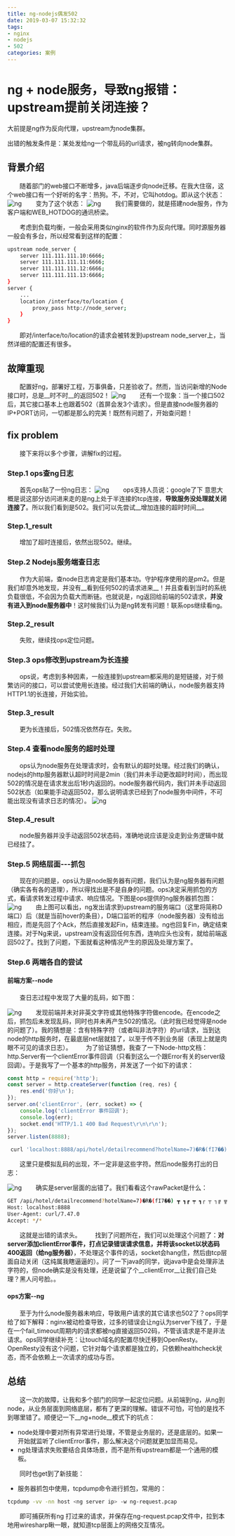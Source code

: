 ```yaml
---
title: ng-nodejs偶发502
date: 2019-03-07 15:32:32
tags:
- nginx
- nodejs
- 502
categories: 案例
---
```

# ng + node服务，导致ng报错：upstream提前关闭连接？
大前提是ng作为反向代理，upstream为node集群。

出错的触发条件是：某处发给ng一个带乱码的url请求，被ng转向node集群。

## 背景介绍
&emsp;&emsp;随着部门的web接口不断增多，java后端逐步向node迁移。在我大住宿，这个web接口有一个好听的名字：热狗。不，不对，它叫hotdog。即从这个状态：
<br />
![ng](/images/ng-1.png)
&emsp;&emsp;变为了这个状态：
![ng](/images/ng-2.png)
&emsp;&emsp;我们需要做的，就是搭建node服务，作为客户端和WEB_HOTDOG的通讯桥梁。

&emsp;&emsp;考虑到负载均衡，一般会采用类似nginx的软件作为反向代理。同时源服务器一般会有多台，所以经常看到这样的配置：
```bash
upstream node_server {
    server 111.111.111.10:6666;
    server 111.111.111.11:6666;
    server 111.111.111.12:6666;
    server 111.111.111.13:6666;
}
server {
    ...
    location /interface/to/location {
        proxy_pass http://node_server;
    }
}
```
&emsp;&emsp;即对/interface/to/location的请求会被转发到upstream  node_server上，当然详细的配置还有很多。
<!-- more -->

## 故障重现
&emsp;&emsp;配置好ng，部署好工程，万事俱备，只差验收了。然而，当访问新增的Node接口时，总是__时不时__的返回502！
![ng](/images/ng-3.png)
&emsp;&emsp;还有一个现象：当一个接口502后，其它接口基本上也跟着502（首屏会发3个请求）。但是直接node服务器的IP+PORT访问，一切都是那么的完美！既然有问题了，开始查问题！

## fix problem
&emsp;&emsp;接下来将以多个步骤，讲解fix的过程。

### Step.1 ops查ng日志
&emsp;&emsp;首先ops贴了一份ng日志：
![ng](/images/ng-4.png)
&emsp;&emsp;ops支持人员说：google了下   意思大概是说这部分访问进来走的是ng上处于半连接的tcp连接，__导致服务没处理就关闭连接了__。所以我们看到是502。我们可以先尝试__增加连接的超时时间__。
### Step.1_result
&emsp;&emsp;增加了超时连接后，依然出现502。继续。

### Step.2 Nodejs服务端查日志
&emsp;&emsp;作为大前端，查node日志肯定是我们基本功。守护程序使用的是pm2。但是我们却意外地发现，并没有__看到任何502的请求进来__！并且查看到当时的系统负载很低，不会因为负载大而断链。也就说是，ng返回给前端的502请求，__并没有进入到node服务器中__！这时候我们认为是ng转发有问题！联系ops继续看ng。
### Step.2_result
&emsp;&emsp;失败，继续找ops定位问题。

### Step.3 ops修改到upstream为长连接
&emsp;&emsp;ops说，考虑到多种因素，一般连接到upstream都采用的是短链接，对于频繁访问的接口，可以尝试使用长连接。经过我们大前端的确认，node服务器支持HTTP1.1的长连接，开始实验。
### Step.3_result
&emsp;&emsp;更为长连接后，502情况依然存在。失败。

### Step.4 查看node服务的超时处理
&emsp;&emsp;ops认为node服务在处理请求时，会有默认的超时处理。经过我们的确认，nodejs的http服务器默认超时时间是2min（我们并未手动更改超时时间），而出现502的情况是在请求发出后1秒内返回的。node服务器代码内，我们并未手动返回502状态（如果能手动返回502，那么说明请求已经到了node服务中间件，不可能出现没有请求日志的情况）。
![ng](/images/ng-5.png)
### Step.4_result
&emsp;&emsp;node服务器并没手动返回502状态码，准确地说应该是没走到业务逻辑中就已经挂了。

### Step.5 网络层面---抓包
&emsp;&emsp;现在的问题是，ops认为是node服务器有问题，我们认为是ng服务器有问题（确实各有各的道理），所以得找出是不是自身的问题。ops决定采用抓包的方式，看请求转发过程中请求、响应情况。下图是ops提供的ng服务器抓包图：
![ng](/images/ng-6.png)
&emsp;&emsp;由上图可以看出，ng发出请求到upstream的服务端口（这里将简称D端口）后（就是当前hover的条目），D端口监听的程序（node服务器）没有给出相应，而是先回了个Ack，然后直接发起Fin，结束连接。ng也回复Fin，确定结束连接。对于Ng来说，upstream没有返回任何东西，连响应头也没有，就给前端返回502了。找到了问题，下面就看这种情况产生的原因及处理方案了。

### Step.6 两端各自的尝试
#### 前端方案--node
&emsp;&emsp;查日志过程中发现了大量的乱码，如下图：

![ng](/images/ng-7.png)
&emsp;&emsp;发现前端并未对非英文字符或其他特殊字符做encode。在encode之后，抓包后未发现乱码，同时也并未再产生502的情况。（此时我已经觉得是node的问题了）。我的猜想是：含有特殊字符（或者叫非法字符）的url请求，当到达node的http服务时，在最底层net层就挂了，以至于传不到业务层（表现上就是肉眼不可见的请求日志）。
&emsp;&emsp;为了验证猜想，我查了一下Node-http文档：http.Server有一个clientError事件回调（只看到这么一个跟Error有关的server级回调）。于是我写了一个基本的http服务，并发送了一个如下的请求：
```js
const http = require('http');
const server = http.createServer(function (req, res) {
    res.end('你好\n');
});
server.on('clientError', (err, socket) => {
    console.log('clientError 事件回调');
    console.log(err);
    socket.end('HTTP/1.1 400 Bad Request\r\n\r\n');
});
server.listen(8888);
```
```bash
 curl 'localhost:8888/api/hotel/detailrecommend?hotelName=7)�R�(fI7��) ┳ ┓┏ ┯ ┓┌ ┬ ┐╔ ╦ ╗╓ ╥ ╖╒ ╤'
```
&emsp;&emsp;这里只是模拟乱码的出现，不一定非是这些字符。然后node服务打出的日志：

![ng](/images/ng-8.png)
&emsp;&emsp;确实是server层面的出错了。我们看看这个rawPacket是什么：
```bash
GET /api/hotel/detailrecommend?hotelName=7)�R�(fI7��) ┳ ┓┏ ┯ ┓┌ ┬ ┐╔ ╦ ╗╓ ╥ ╖╒ ╤ HTTP/1.1
Host: localhost:8888
User-Agent: curl/7.47.0
Accept: */*
```
&emsp;&emsp;这就是出错的请求头。
&emsp;&emsp;找到了问题所在，我们可以处理这个问题了：__对server添加clientError事件，打点记录错误请求信息，并将该socket以状态码400返回（给ng服务器）__，不处理这个事件的话，socket会hang住，然后由tcp层面自动关闭（这纯属我瞎逼逼的）。问了一下java的同学，说java中是会处理非法字符的，但node确实是没有处理，还是说留了个__clientError__让我们自己处理？黑人问号脸。。

#### ops方案--ng
&emsp;&emsp;至于为什么node服务器未响应，导致用户请求的其它请求也502了？ops同学给了如下解释：nginx被动检查导致，过多的错误会让ng认为server下线了，于是在一个fail_timeout周期内的请求都被ng直接返回502码，不管该请求是不是非法请求。ops同学继续补充：让touch域名的配置尽快迁移到OpenResty。OpenResty没有这个问题，它针对每个请求都是独立的，只依赖healthcheck状态，而不会依赖上一次请求的成功与否。

## 总结 
&emsp;&emsp;这一次的故障，让我和多个部门的同学一起定位问题。从前端到ng，从ng到node，从业务层面到网络底层，都有了更深的理解。错误不可怕，可怕的是找不到哪里错了。顺便记一下__ng+node__模式下的坑点：
+ node处理中要对所有异常进行处理，不管是业务层的，还是底层的。如果一开始就监听了clientError事件，那么解决这个问题就更加显而易见。
+ ng处理请求失败要结合具体场景，而不是所有upstream都是一个通用的模板。

&emsp;&emsp;同时也get到了新技能：
+ 服务器抓包中使用，tcpdump命令进行抓包，常用的：
```bash
tcpdump -vv -nn host <ng server ip> -w ng-request.pcap
```
&emsp;&emsp;即可捕获所有ng 打过来的请求，并保存在ng-request.pcap文件中，拉到本地用wiresharp瞅一眼，就知道tcp层面上的网络交互情况。
